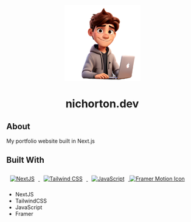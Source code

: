 
<div align="center">
<a href="https://nichorton.dev">
  <img src="./public/images/image/avatarIMG.png" alt="Logo" width="200" height="200">
</a>
  <h1 align="center">nichorton.dev</h1>
</div>

## About
My portfolio website built in Next.js

## Built With
<div align="left">  
<a href="https://nextjs.org/" target="_blank"><img style="margin: 10px" src="https://profilinator.rishav.dev/skills-assets/nextjs.png" alt="NextJS" height="50" />
</a>  
<a href="https://www.tailwindcss.com/" target="_blank"><img style="margin: 10px" src="https://profilinator.rishav.dev/skills-assets/tailwindcss.svg" alt="Tailwind CSS" height="50" />
</a>  
<a href="https://www.javascript.com/" target="_blank"><img style="margin: 10px" src="https://profilinator.rishav.dev/skills-assets/javascript-original.svg" alt="JavaScript" height="50" />
</a>
<a href="https://www.framer.com/motion/" target="_blank">
<img src="https://framerusercontent.com/images/48ha9ZR9oZQGQ6gZ8YUfElP3T0A.png" width="50" height="50" alt="Framer Motion Icon" />
</a>
</div>

* NextJS
* TailwindCSS
* JavaScript
* Framer
